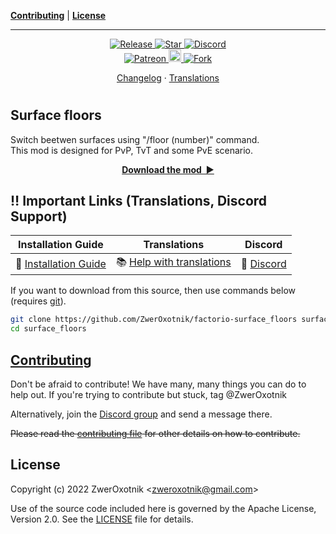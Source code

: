 **[Contributing](#contributing)** |
**[License](#license)**

---

<!-- <p align="center">
  <img
    width="144"
    src="thumbnail.png"
    alt="Surface floors"
  />
</p> -->

<p align="center">
  <a href="https://github.com/ZwerOxotnik/factorio-surface_floors/tags">
    <img src="https://img.shields.io/github/tag/ZwerOxotnik/factorio-surface_floors.svg?label=Release&color=FF5500" alt="Release">
  </a>
  <a href="https://github.com/ZwerOxotnik/factorio-surface_floors/stargazers">
    <img src="https://img.shields.io/github/stars/ZwerOxotnik/factorio-surface_floors.svg?label=Stars&color=F08125" alt="Star">
  </a>
  <a href="https://discord.gg/YyJVUCa">
    <img src="https://discordapp.com/api/guilds/480103519769067542/widget.png?style=shield" alt="Discord">
  <br/>
  <a href="https://www.patreon.com/ZwerOxotnik">
    <img src="https://ionicabizau.github.io/badges/patreon.svg" alt="Patreon">
  <a href="https://ko-fi.com/zweroxotnik">
    <img src="https://www.buymeacoffee.com/assets/img/guidelines/download-assets-sm-2.svg" height="20" alt="Buy me a coffee">
  <a href="http://github.com/ZwerOxotnik/factorio-surface_floors/fork">
    <img src="https://img.shields.io/github/forks/ZwerOxotnik/factorio-surface_floors.svg?label=Forks&color=7889DD" alt="Fork">
  </a>
</p>

<p align="center">
  <a href="changelog.txt">Changelog</a>
  ·
  <a href="https://crowdin.com/project/factorio-mods-localization">Translations</a>
</p>

<h1></h1>

<!-- Put your "fancy" image/video here -->
<!-- <img
  src=""
  align="right"
/> -->

Surface floors
-----------

Switch beetwen surfaces using \"/floor (number)\" command.\
This mod is designed for PvP, TvT and some PvE scenario.

<p align="center">
  <a href="https://mods.factorio.com/mod/surface_floors/downloads"><strong>Download the mod&nbsp;&nbsp;▶</strong></a>
</p>

‼️ Important Links (Translations, Discord Support)
---------------------------------------------------------------

| Installation Guide | Translations | Discord |
| ------------------ | ------------ | ------- |
| 📖 [Installation Guide](https://wiki.factorio.com/index.php?title=Installing_Mods) | 📚 [Help with translations](https://crowdin.com/project/factorio-mods-localization) | 🦜 [Discord] |

If you want to download from this source, then use commands below (requires [git]).

```bash
git clone https://github.com/ZwerOxotnik/factorio-surface_floors surface_floors
cd surface_floors
```

[Contributing](/CONTRIBUTING.md)
--------------------------------

Don't be afraid to contribute! We have many, many things you can do to help out. If you're trying to contribute but stuck, tag @ZwerOxotnik

Alternatively, join the [Discord group][Discord] and send a message there.

~~Please read the [contributing file](/CONTRIBUTING.md) for other details on how to contribute.~~

License
-------

Copyright (c) 2022 ZwerOxotnik \<zweroxotnik@gmail.com\>

Use of the source code included here is governed by the Apache License, Version 2.0. See the [LICENSE](/LICENSE) file for details.

[Discord]: https://discord.gg/YyJVUCa
[GitHub-page]: https://zweroxotnik.github.io/factorio-surface_floors/
[git]: https://git-scm.com/downloads

